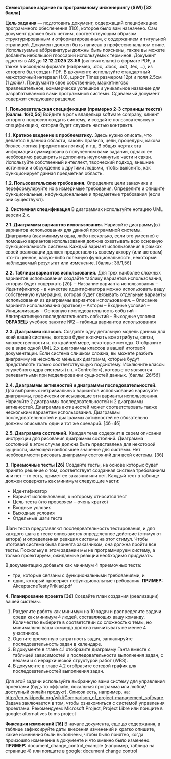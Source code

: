 **Семестровое задание по программному инженерингу (SWI) [32 балла]**

**Цель задания** — подготовить документ, содержащий спецификацию программного обеспечения (ПО), которое было вам назначено. Сам документ должен быть четким, соответствующим образом структурированным и отформатированным, с содержанием и титульной страницей. Документ должен быть написан в профессиональном стиле. Используемые аббревиатуры должны быть пояснены, также вы можете добавить небольшой глоссарий используемых терминов. Документ сдается в AIS до **12.12.2025 23:59** (включительно) в формате PDF, а также в исходном формате (например, .doc, .docx, .odt, .tex, ...), из которого был создан PDF. В документе используйте стандартный межстрочный интервал (1.0), шрифт Times размером 12pt и поля 2.5см (1 дюйм). Придумайте свое собственное, маркетингово привлекательное, коммерчески успешное и уникальное название для разрабатываемой вами программной системы. Сдаваемый документ содержит следующие разделы:

**1. Пользовательская спецификация (примерно 2-3 страницы текста) [баллы: 1б/0,5б]**
Войдите в роль владельца software company, клиент которого попросил создать систему, и создайте пользовательскую спецификацию, которая будет служить частью контракта.

**1.1. Краткое введение в проблематику.** Здесь нужно описать, что делается в данной области, каковы правила, цели, процедуры, какова бизнес-логика (предметная логика) и т.д. В общих чертах эта информация суммирована в полученном вами задании, однако ее необходимо расширить и дополнить неупомянутые части и связи. Используйте собственный интеллект, творческий подход, внешние источники и обсуждение с другими людьми, чтобы выяснить, как функционирует данная предметная область.

**1.2. Пользовательские требования.** Определите цели заказчика и переформулируйте их в измеримые требования. Определите и опишите функциональные, нефункциональные и предметные требования (если они существуют).

**2. Системная спецификация**
В диаграммах используйте нотацию UML версии 2.x.

**2.1. Диаграммы вариантов использования.** Нарисуйте диаграмму(ы) вариантов использования для данной программной системы. Диаграмма (как минимум одна, либо несколько, если это уместно) с помощью вариантов использования должна охватывать всю основную функциональность системы. Каждый вариант использования в рамках своей реализации должен предоставлять своему актору (или акторам) что-то ценное, какую-либо полезную функциональность, некоторый наблюдаемый результат или изменение. [баллы: 3б/1,5б]

**2.2. Таблицы вариантов использования.** Для трех наиболее сложных вариантов использования создайте таблицу вариантов использования, которая будет содержать [2б]:
– Название варианта использования
– Идентификатор - в качестве идентификатора можно использовать вашу собственную нумерацию, которая будет связывать отдельные варианты использования из диаграммы вариантов использования.
– Описание варианта использования (краткое)
– Акторы
– Входные условия
– Инициализация
– Основную последовательность событий
– Альтернативную последовательность событий
– Выходные условия
**ОБРАЗЕЦ:** учебное занятие №2 – таблица вариантов использования

**2.3. Диаграмма классов.** Создайте одну детальную модель данных для всей вашей системы, которая будет включать все атрибуты, связи, множественности и, по крайней мере, некоторые методы. Отобразите ее в виде одной UML 2.x диаграммы классов в вашей итоговой документации. Если система слишком сложна, вы можете разбить диаграмму на несколько меньших диаграмм, которые будут представлять только соответствующую подсистему. Исключите классы служебного ядра системы (т.н. «Controller»), которые не являются релевантными при моделировании сущностей данных. [баллы: 2б/5б]

**2.4. Диаграммы активностей и диаграммы последовательностей.** Для выбранных нетривиальных вариантов использования нарисуйте диаграммы, графически описывающие эти варианты использования. Нарисуйте 2 диаграммы последовательностей и 2 диаграммы активностей. Диаграмма активностей может соответствовать также нескольким вариантам использования. Диаграммы последовательностей и диаграммы активностей не обязательно должны описывать один и тот же сценарий. [4б+4б]

**2.5. Диаграмма состояний.** Каждая тема содержит в своем описании инструкции для рисования диаграммы состояний. Диаграмма состояний в этом случае должна быть представлена для некоторой сущности, имеющей наибольшее значение для системы. Нет необходимости рисовать диаграмму состояний для всей системы. [3б]

**3. Приемочные тесты [2б]**
Создайте тесты, на основе которых будет принято решение о том, соответствует созданная система требованиям или нет – то есть, примет ее заказчик или нет. Каждый тест в таблице должен содержать как минимум следующие части:
* Идентификатор
* Вариант использования, к которому относится тест
* Цель теста (что проверяем – очень кратко)
* Входные условия
* Выходные условия
* Отдельные шаги теста

Шаги теста представляют последовательность тестирования, и для каждого шага в тесте описывается определенное действие (стимул от актора) и определенная реакция системы на этот стимул. Чтобы итоговая система была принята заказчиком, она должна пройти все тесты. Поскольку в этом задании мы не программируем систему, а только проектируем, ожидаемые реакции необходимо придумать.

В документацию добавьте как минимум 4 приемочных теста:
* три, которые связаны с функциональными требованиями, и
* один, который проверяет нефункциональные требования.
**ПРИМЕР:** AkceptacneTestyPriklad.pdf

**4. Планирование проекта [3б]**
Создайте план создания (реализации) вашей системы.
1. Разделите работу как минимум на 10 задач и распределите задачи среди как минимум 4 людей, составляющих вашу команду. Количество выберите в соответствии со сложностью темы, но минимально ваша команда должна насчитывать не менее 4 участников.
2. Оцените временную затратность задач, запланируйте последовательность задач в календаре.
3. В документе в главе 4.1 отобразите диаграмму Ганта вместе с таблицей зависимостей и последовательности выполнения задач, с вехами и с иерархической структурой работ (WBS).
4. В документе в главе 4.2 отобразите сетевой график для последовательностей выполнения задач.

Для этой задачи используйте выбранную вами систему для управления проектами (будь то оффлайн, локальная программа или любой/доступный онлайн продукт). Список есть, например, на: http://en.wikipedia.org/wiki/Comparison_of_project-management_software. Задача заключается в том, чтобы ознакомиться с системой управления проектами.
Рекомендуем: Microsoft Project, Project Libre или поищите в google: alternatives to ms project

**Фиксация изменений [1б]**
В начале документа, еще до содержания, в таблице зафиксируйте даты внесения изменений и кратко опишите, какие изменения были выполнены, чтобы было понятно, когда произошло изменение в документе и что именно было изменено.
**ПРИМЕР:** document_change_control_example
(например, таблица на странице 4) или поищите в google: document change control
